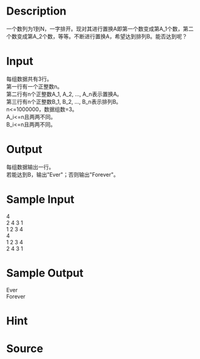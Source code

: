 
# Description

<div class="content"><div>一个数列为1到N，一字排开。现对其进行置换A即第一个数变成第A_1个数，第二个数变成第A_2个数，等等。不断进行置换A，希望达到排列B。能否达到呢？</div>
<div></div>
<div></div>
<div></div>
<p></p></div>

# Input

<div class="content"><div>每组数据共有3行。</div>
<div>第一行有一个正整数n。</div>
<div>第二行有n个正整数A_1, A_2, ..., A_n表示置换A。</div>
<div>第三行有n个正整数B_1, B_2, ..., B_n表示排列B。</div>
<div>n&lt;=1000000，数据组数=3。</div>
<div>A_i&lt;=n且两两不同。</div>
<div>B_i&lt;=n且两两不同。</div>
<div></div>
<div></div>
<p></p></div>

# Output

<div class="content"><div>每组数据输出一行。</div>
<div>若能达到B，输出&#34;Ever&#34;；否则输出&#34;Forever&#34;。</div>
<div></div>
<div></div>
<p></p></div>

# Sample Input

<div class="content"><span class="sampledata">4<br/>
2 4 3 1<br/>
1 2 3 4<br/>
4<br/>
1 2 3 4<br/>
2 4 3 1</span></div>

# Sample Output

<div class="content"><span class="sampledata">Ever<br/>
Forever</span></div>

# Hint

<div class="content"><p></p></div>

# Source

<div class="content"><p><a href="problemset.php?search="></a></p></div>

